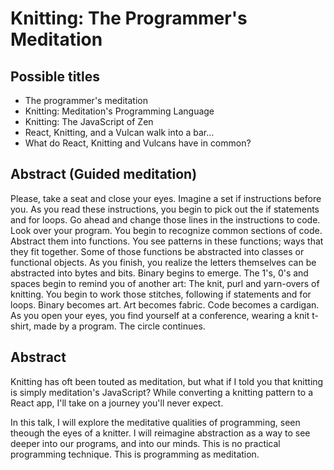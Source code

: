 # Knitting: The Programmer's Meditation

## Possible titles
- The programmer's meditation
- Knitting: Meditation's Programming Language
- Knitting: The JavaScript of Zen
- React, Knitting, and a Vulcan walk into a bar...
- What do React, Knitting and Vulcans have in common?

## Abstract (Guided meditation)
Please, take a seat and close your eyes.
Imagine a set if instructions before you. As you read these instructions, you begin to pick out the if statements and for loops.  Go ahead and change those lines in the instructions to code. 
Look over your program. You begin to recognize common sections of code. Abstract them into functions.
You see patterns in these functions; ways that they fit together. Some of those functions be abstracted into classes or functional objects.
As you finish, you realize the letters themselves can be abstracted into bytes and bits.
Binary begins to emerge.
The 1's, 0's and spaces begin to remind you of another art: The knit, purl and yarn-overs of knitting.
You begin to work those stitches, following if statements and for loops. Binary becomes art. Art becomes fabric. Code becomes a cardigan. 
As you open your eyes, you find yourself at a conference, wearing a knit t-shirt, made by a program. 
The circle continues.

## Abstract

Knitting has oft been touted as meditation, but what if I told you that knitting is simply meditation's JavaScript? While converting a knitting pattern to a React app, I'll take on a journey you'll never expect.

In this talk, I will explore the meditative qualities of programming, seen theough the eyes of a knitter. I will reimagine abstraction as a way to see deeper into our programs, and into our minds. This is no practical programming technique. This is programming as meditation.
